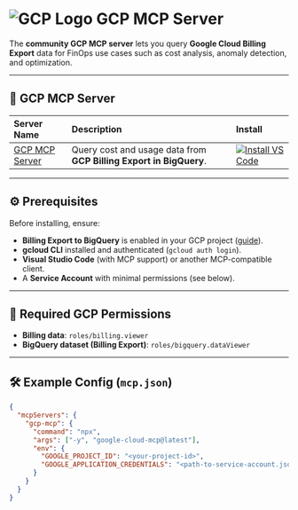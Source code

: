 # ![GCP Logo](https://www.vectorlogo.zone/logos/google_cloud/google_cloud-icon.svg) GCP MCP Server

The **community GCP MCP server** lets you query **Google Cloud Billing Export** data for FinOps use cases such as cost analysis, anomaly detection, and optimization.  

---

## 🔧 GCP MCP Server

| **Server Name** | **Description** | **Install** |
|:----------------|:----------------|:-------------|
| [GCP MCP Server](https://github.com/krzko/google-cloud-mcp) | Query cost and usage data from **GCP Billing Export in BigQuery**. | [![Install VS Code](https://img.shields.io/badge/Install-VS%20Code-blue?logo=visualstudiocode&logoColor=white)](https://insiders.vscode.dev/redirect/mcp/install?name=GCP%20MCP%20Server&config=%7B%22command%22%3A%22npx%22%2C%22args%22%3A%5B%22-y%22%2C%22google-cloud-mcp%40latest%22%5D%7D) |

---

## ⚙️ Prerequisites

Before installing, ensure:  
- **Billing Export to BigQuery** is enabled in your GCP project ([guide](https://cloud.google.com/billing/docs/how-to/export-data-bigquery)).  
- **gcloud CLI** installed and authenticated (`gcloud auth login`).  
- **Visual Studio Code** (with MCP support) or another MCP-compatible client.  
- A **Service Account** with minimal permissions (see below).  

---

## 🔐 Required GCP Permissions

- **Billing data**: `roles/billing.viewer`  
- **BigQuery dataset (Billing Export)**: `roles/bigquery.dataViewer`  

---

## 🛠 Example Config (`mcp.json`)

```json
{
  "mcpServers": {
    "gcp-mcp": {
      "command": "npx",
      "args": ["-y", "google-cloud-mcp@latest"],
      "env": {
        "GOOGLE_PROJECT_ID": "<your-project-id>",
        "GOOGLE_APPLICATION_CREDENTIALS": "<path-to-service-account.json>"
      }
    }
  }
}
